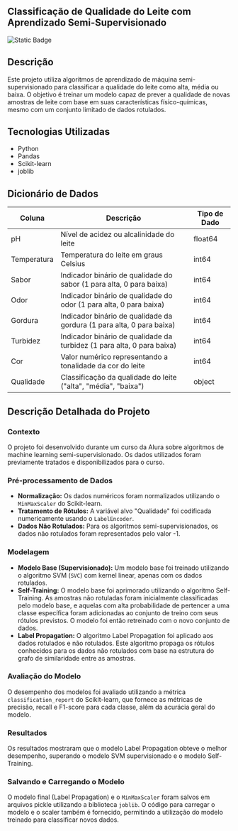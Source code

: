 ## Classificação de Qualidade do Leite com Aprendizado Semi-Supervisionado

![Static Badge](https://img.shields.io/badge/Status-Finalizado-green)

## Descrição

Este projeto utiliza algoritmos de aprendizado de máquina semi-supervisionado para classificar a qualidade do leite como alta, média ou baixa. O objetivo é treinar um modelo capaz de prever a qualidade de novas amostras de leite com base em suas características físico-químicas, mesmo com um conjunto limitado de dados rotulados.

## Tecnologias Utilizadas

- Python
- Pandas
- Scikit-learn
- joblib

## Dicionário de Dados

| Coluna | Descrição | Tipo de Dado |
|---|---|---|
| pH | Nível de acidez ou alcalinidade do leite | float64 |
| Temperatura | Temperatura do leite em graus Celsius | int64 |
| Sabor | Indicador binário de qualidade do sabor (1 para alta, 0 para baixa) | int64 |
| Odor | Indicador binário de qualidade do odor (1 para alta, 0 para baixa) | int64 |
| Gordura | Indicador binário de qualidade da gordura (1 para alta, 0 para baixa) | int64 |
| Turbidez | Indicador binário de qualidade da turbidez (1 para alta, 0 para baixa) | int64 |
| Cor | Valor numérico representando a tonalidade da cor do leite | int64 |
| Qualidade | Classificação da qualidade do leite ("alta", "média", "baixa") | object |

## Descrição Detalhada do Projeto

### Contexto

O projeto foi desenvolvido durante um curso da Alura sobre algoritmos de machine learning semi-supervisionado. Os dados utilizados foram previamente tratados e disponibilizados para o curso.

### Pré-processamento de Dados

- **Normalização:** Os dados numéricos foram normalizados utilizando o `MinMaxScaler` do Scikit-learn.
- **Tratamento de Rótulos:** A variável alvo "Qualidade" foi codificada numericamente usando o `LabelEncoder`.
- **Dados Não Rotulados:** Para os algoritmos semi-supervisionados, os dados não rotulados foram representados pelo valor -1.

### Modelagem

- **Modelo Base (Supervisionado):** Um modelo base foi treinado utilizando o algoritmo SVM (`SVC`) com kernel linear, apenas com os dados rotulados.
- **Self-Training:** O modelo base foi aprimorado utilizando o algoritmo Self-Training. As amostras não rotuladas foram inicialmente classificadas pelo modelo base, e aquelas com alta probabilidade de pertencer a uma classe específica foram adicionadas ao conjunto de treino com seus rótulos previstos. O modelo foi então retreinado com o novo conjunto de dados.
- **Label Propagation:** O algoritmo Label Propagation foi aplicado aos dados rotulados e não rotulados. Este algoritmo propaga os rótulos conhecidos para os dados não rotulados com base na estrutura do grafo de similaridade entre as amostras.

### Avaliação do Modelo

O desempenho dos modelos foi avaliado utilizando a métrica `classification_report` do Scikit-learn, que fornece as métricas de precisão, recall e F1-score para cada classe, além da acurácia geral do modelo.

### Resultados

Os resultados mostraram que o modelo Label Propagation obteve o melhor desempenho, superando o modelo SVM supervisionado e o modelo Self-Training.

### Salvando e Carregando o Modelo

O modelo final (Label Propagation) e o `MinMaxScaler` foram salvos em arquivos pickle utilizando a biblioteca `joblib`. O código para carregar o modelo e o scaler também é fornecido, permitindo a utilização do modelo treinado para classificar novos dados.
